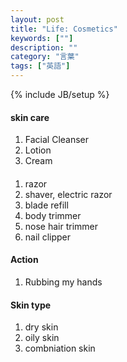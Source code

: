 ```yaml
---
layout: post
title: "Life: Cosmetics"
keywords: [""]
description: ""
category: "言葉"
tags: ["英語"]
---
```

{% include JB/setup %}

#### skin care
1. Facial Cleanser
2. Lotion
3. Cream

####
1. razor
2. shaver, electric razor
4. blade refill
5. body trimmer
6. nose hair trimmer
7. nail clipper


#### Action
1. Rubbing my hands

#### Skin type
1. dry skin
2. oily skin
3. combniation skin

